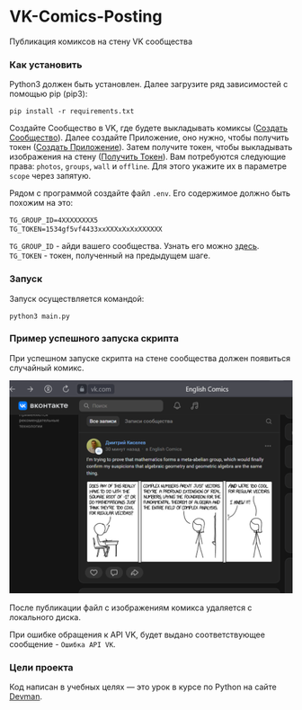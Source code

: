 # VK-Comics-Posting
Публикация комиксов на стену VK сообщества

### Как установить

Python3 должен быть установлен. Далее загрузите ряд зависимостей с помощью pip (pip3):

    pip install -r requirements.txt

Создайте Сообщество в VK, где будете выкладывать комиксы ([Создать Сообщество](https://vk.com/dev/implicit_flow_user)).
Далее создайте Приложение, оно нужно, чтобы получить токен ([Создать Приложение](https://vk.com/apps?act=manage)).
Затем получите токен, чтобы выкладывать изображения на стену ([Получить Токен](https://vk.com/dev/implicit_flow_user)). 
Вам потребуются следующие права: `photos`, `groups`, `wall` и `offline`. Для этого укажите их в параметре `scope` через запятую.


Рядом с программой создайте файл `.env`. Его содержимое должно быть похожим на это:

    TG_GROUP_ID=4XXXXXXXX5
    TG_TOKEN=1534gf5vf4433xxXXXxXxXxXXXXXX

`TG_GROUP_ID` - айди вашего сообщества. Узнать его можно [здесь](https://regvk.com/id/).
`TG_TOKEN` - токен, полученный на предыдущем шаге.


### Запуск

Запуск осуществляется командой:

    python3 main.py


### Пример успешного запуска скрипта

При успешном запуске скрипта на стене сообщества должен появиться случайный комикс.

![img.png](img.png)

После публикации файл с изображениям комикса удаляется с локального диска.

При ошибке обращения к API VK, будет выдано соответствующее сообщение - `Ошибка API VK`.


### Цели проекта

Код написан в учебных целях — это урок в курсе по Python на сайте [Devman](https://dvmn.org).

